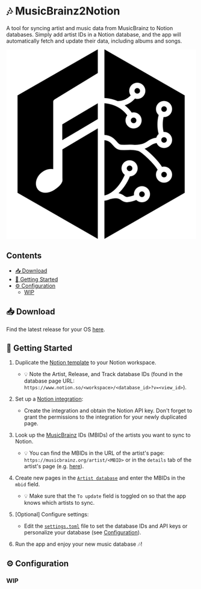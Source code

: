 # 🎶 MusicBrainz2Notion

<!-- TODO: Don't talk about MusicBrainz from the 1st paragraph, explain what it does on a high level and explain what is MusicBrainz -->
<!-- MusicBrainz2Notion is an automated tool that syncs artist and music data to Notion, making it easy to keep your music database up-to-date. By adding artist IDs to a Notion database, the app automatically retrieves and updates data about artists, albums, and songs, providing a centralized place to browse and organize your favorite music.

MusicBrainz2Notion integrates with MusicBrainz, an open-source music database with comprehensive data on artists, albums, and songs. Users simply add the MusicBrainz IDs of artists they want to track in a Notion database, and MusicBrainz2Notion takes care of the rest, fetching artist details and album information and syncing it with Notion. -->
A tool for syncing artist and music data from MusicBrainz to Notion databases.
Simply add artist IDs in a Notion database, and the app will automatically fetch and update their data, including albums and songs.

<!-- TODO: Explain how it works (read the database, looks at `To update` artists and get the data of Artist, their albums and songs from MusicBrainz, and update the database) -->

<p align="center">
  <img src="media/musicbrainz_black_and_white.png" alt="Logo">
</p>

## Contents <!-- omit from toc -->

- [📥 Download](#-download)
- [🏃 Getting Started](#-getting-started)
- [⚙️ Configuration](#️-configuration)
  - [WIP](#wip)

## 📥 Download

Find the latest release for your OS [here](https://github.com/Kajiih/MusicBrainz2Notion/releases/latest).

## 🏃 Getting Started

1. Duplicate the [Notion template](https://steel-pram-3bf.notion.site/El-Music-Box-2-0-10e20647c8df80368434ea6ac7208981) to your Notion workspace.
   - 💡 Note the Artist, Release, and Track database IDs (found in the database page URL: `https://www.notion.so/<workspace>/<database_id>?v=<view_id>`).

2. Set up a [Notion integration](https://developers.notion.com/docs/create-a-notion-integration#getting-started):
   - Create the integration and obtain the Notion API key. Don't forget to grant the permissions to the integration for your newly duplicated page.

3. Look up the [MusicBrainz](https://musicbrainz.org/) IDs (MBIDs) of the artists you want to sync to Notion.
   - 💡 You can find the MBIDs in the URL of the artist's page: `https://musicbrainz.org/artist/<MBID>` or in the `details` tab of the artist's page (e.g. [here](https://musicbrainz.org/artist/5b11f4ce-a62d-471e-81fc-a69a8278c7da/details)).

4. Create new pages in the [`Artist database`](https://steel-pram-3bf.notion.site/10e20647c8df80ae923cfa8e19d109d4?v=10e20647c8df81a58be0000cbafdcff3&pvs=4) and enter the MBIDs in the `mbid` field.
   - 💡 Make sure that the `To update` field is toggled on so that the app knows which artists to sync.

5. [Optional] Configure settings:
   - Edit the [`settings.toml`](./settings.toml) file to set the database IDs and API keys or personalize your database (see [Configuration](#️-configuration)).

6. Run the app and enjoy your new music database 🎶!

## ⚙️ Configuration

### WIP

